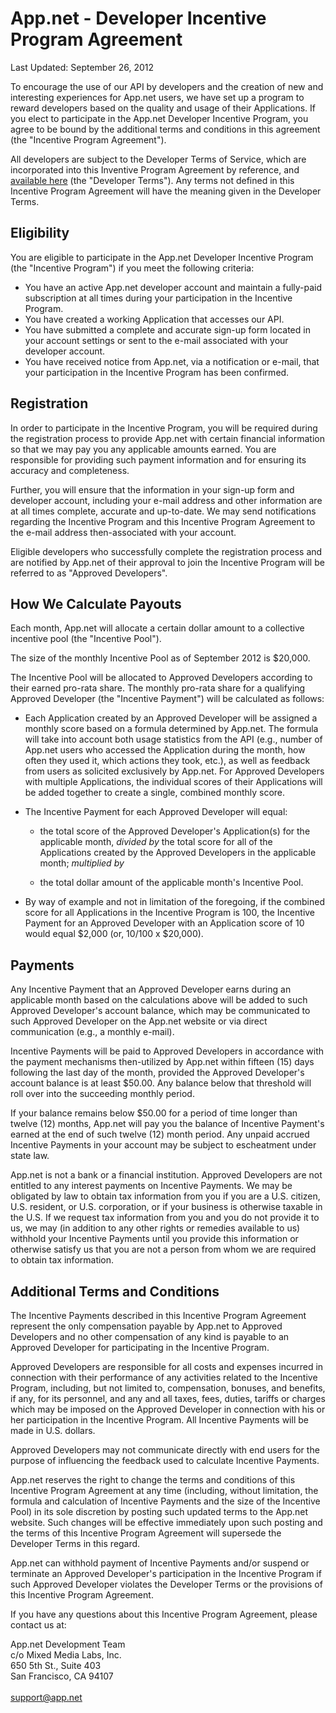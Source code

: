 # App.net - Developer Incentive Program Agreement

Last Updated: September 26, 2012

To encourage the use of our API by developers and the creation of new and interesting experiences for App.net users, we have set up a program to reward developers based on the quality and usage of their Applications. If you elect to participate in the App.net Developer Incentive Program, you agree to be bound by the additional terms and conditions in this agreement (the "Incentive Program Agreement").

All developers are subject to the Developer Terms of Service, which are incorporated into this Inventive Program Agreement by reference, and [available here](/legal/incentive/) (the "Developer Terms"). Any terms not defined in this Incentive Program Agreement will have the meaning given in the Developer Terms.

## Eligibility

You are eligible to participate in the App.net Developer Incentive Program (the "Incentive Program") if you meet the following criteria:

* You have an active App.net developer account and maintain a fully-paid subscription at all times during your participation in the Incentive Program.
* You have created a working Application that accesses our API.
* You have submitted a complete and accurate sign-up form located in your account settings or sent to the e-mail associated with your developer account.
* You have received notice from App.net, via a notification or e-mail, that your participation in the Incentive Program has been confirmed.

## Registration

In order to participate in the Incentive Program, you will be required during the registration process to provide App.net with certain financial information so that we may pay you any applicable amounts earned. You are responsible for providing such payment information and for ensuring its accuracy and completeness.

Further, you will ensure that the information in your sign-up form and developer account, including your e-mail address and other information are at all times complete, accurate and up-to-date. We may send notifications regarding the Incentive Program and this Incentive Program Agreement to the e-mail address then-associated with your account.

Eligible developers who successfully complete the registration process and are notified by App.net of their approval to join the Incentive Program will be referred to as "Approved Developers".

## How We Calculate Payouts

Each month, App.net will allocate a certain dollar amount to a collective incentive pool (the "Incentive Pool").

The size of the monthly Incentive Pool as of September 2012 is $20,000.

The Incentive Pool will be allocated to Approved Developers according to their earned pro-rata share. The monthly pro-rata share for a qualifying Approved Developer (the "Incentive Payment") will be calculated as follows:

* Each Application created by an Approved Developer will be assigned a monthly score based on a formula determined by App.net. The formula will take into account both usage statistics from the API (e.g., number of App.net users who accessed the Application during the month, how often they used it, which actions they took, etc.), as well as feedback from users as solicited exclusively by App.net. For Approved Developers with multiple Applications, the individual scores of their Applications will be added together to create a single, combined monthly score.

* The Incentive Payment for each Approved Developer will equal:

    * the total score of the Approved Developer's Application(s) for the applicable month, _divided by_ the total score for all of the Applications created by the Approved Developers in the applicable month; _multiplied by_

    * the total dollar amount of the applicable month's Incentive Pool.

* By way of example and not in limitation of the foregoing, if the combined score for all Applications in the Incentive Program is 100, the Incentive Payment for an Approved Developer with an Application score of 10 would equal $2,000  (or, 10/100 x $20,000).

## Payments

Any Incentive Payment that an Approved Developer earns during an applicable month based on the calculations above will be added to such Approved Developer's account balance, which may be communicated to such Approved Developer on the App.net website or via direct communication (e.g., a monthly e-mail).

Incentive Payments will be paid to Approved Developers in accordance with the payment mechanisms then-utilized by App.net within fifteen (15) days following the last day of the month, provided the Approved Developer's account balance is at least $50.00. Any balance below that threshold will roll over into the succeeding monthly period.

If your balance remains below $50.00 for a period of time longer than twelve (12) months, App.net will pay you the balance of Incentive Payment's earned at the end of such twelve (12) month period. Any unpaid accrued Incentive Payments in your account may be subject to escheatment under state law.

App.net is not a bank or a financial institution. Approved Developers are not entitled to any interest payments on Incentive Payments. We may be obligated by law to obtain tax information from you if you are a U.S. citizen, U.S. resident, or U.S. corporation, or if your business is otherwise taxable in the U.S. If we request tax information from you and you do not provide it to us, we may (in addition to any other rights or remedies available to us) withhold your Incentive Payments until you provide this information or otherwise satisfy us that you are not a person from whom we are required to obtain tax information.

## Additional Terms and Conditions

The Incentive Payments described in this Incentive Program Agreement represent the only compensation payable by App.net to Approved Developers and no other compensation of any kind is payable to an Approved Developer for participating in the Incentive Program.

Approved Developers are responsible for all costs and expenses incurred in connection with their performance of any activities related to the Incentive Program, including, but not limited to, compensation, bonuses, and benefits, if any, for its personnel, and any and all taxes, fees, duties, tariffs or charges which may be imposed on the Approved Developer in connection with his or her participation in the Incentive Program. All Incentive Payments will be made in U.S. dollars.

Approved Developers may not communicate directly with end users for the purpose of influencing the feedback used to calculate Incentive Payments.

App.net reserves the right to change the terms and conditions of this Incentive Program Agreement at any time (including, without limitation, the formula and calculation of Incentive Payments and the size of the Incentive Pool) in its sole discretion by posting such updated terms to the App.net website. Such changes will be effective immediately upon such posting and the terms of this Incentive Program Agreement will supersede the Developer Terms in this regard.

App.net can withhold payment of Incentive Payments and/or suspend or terminate an Approved Developer's participation in the Incentive Program if such Approved Developer violates the Developer Terms or the provisions of this Incentive Program Agreement.

If you have any questions about this Incentive Program Agreement, please contact us at:

App.net Development Team<br>
c/o Mixed Media Labs, Inc.<br>
650 5th St., Suite 403<br>
San Francisco, CA 94107<br>
<br>
[support@app.net](mailto:support@app.net)



